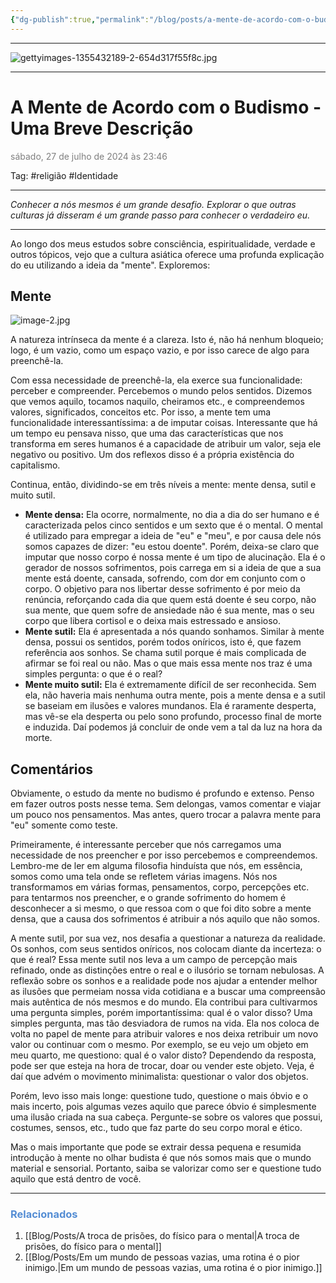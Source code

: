 ```yaml
---
{"dg-publish":true,"permalink":"/blog/posts/a-mente-de-acordo-com-o-budismo-uma-breve-descricao/","noteIcon":""}
---
```


---

![gettyimages-1355432189-2-654d317f55f8c.jpg](/img/user/500%20-%20Media/gettyimages-1355432189-2-654d317f55f8c.jpg)

---

# A Mente de Acordo com o Budismo - Uma Breve Descrição
<font color="#7f7f7f">sábado, 27 de julho de 2024 às 23:46</font>

Tag: #religião #Identidade 

---

*Conhecer a nós mesmos é um grande desafio. Explorar o que outras culturas já disseram é um grande passo para conhecer o verdadeiro eu.*

---

Ao longo dos meus estudos sobre consciência, espiritualidade, verdade e outros tópicos, vejo que a cultura asiática oferece uma profunda explicação do eu utilizando a ideia da "mente". Exploremos:

## Mente
![image-2.jpg](/img/user/500%20-%20Media/image-2.jpg)

A natureza intrínseca da mente é a clareza. Isto é, não há nenhum bloqueio; logo, é um vazio, como um espaço vazio, e por isso carece de algo para preenchê-la.

Com essa necessidade de preenchê-la, ela exerce sua funcionalidade: perceber e compreender. Percebemos o mundo pelos sentidos. Dizemos que vemos aquilo, tocamos naquilo, cheiramos etc., e compreendemos valores, significados, conceitos etc. Por isso, a mente tem uma funcionalidade interessantíssima: a de imputar coisas. Interessante que há um tempo eu pensava nisso, que uma das características que nos transforma em seres humanos é a capacidade de atribuir um valor, seja ele negativo ou positivo. Um dos reflexos disso é a própria existência do capitalismo.

Continua, então, dividindo-se em três níveis a mente: mente densa, sutil e muito sutil.

- **Mente densa:** Ela ocorre, normalmente, no dia a dia do ser humano e é caracterizada pelos cinco sentidos e um sexto que é o mental. O mental é utilizado para empregar a ideia de "eu" e "meu", e por causa dele nós somos capazes de dizer: "eu estou doente". Porém, deixa-se claro que imputar que nosso corpo é nossa mente é um tipo de alucinação. Ela é o gerador de nossos sofrimentos, pois carrega em si a ideia de que a sua mente está doente, cansada, sofrendo, com dor em conjunto com o corpo. O objetivo para nos libertar desse sofrimento é por meio da renúncia, reforçando cada dia que quem está doente é seu corpo, não sua mente, que quem sofre de ansiedade não é sua mente, mas o seu corpo que libera cortisol e o deixa mais estressado e ansioso. 
- **Mente sutil:** Ela é apresentada a nós quando sonhamos. Similar à mente densa, possui os sentidos, porém todos oníricos, isto é, que fazem referência aos sonhos. Se chama sutil porque é mais complicada de afirmar se foi real ou não. Mas o que mais essa mente nos traz é uma simples pergunta: o que é o real?
- **Mente muito sutil:** Ela é extremamente difícil de ser reconhecida. Sem ela, não haveria mais nenhuma outra mente, pois a mente densa e a sutil se baseiam em ilusões e valores mundanos. Ela é raramente desperta, mas vê-se ela desperta ou pelo sono profundo, processo final de morte e induzida. Daí podemos já concluir de onde vem a tal da luz na hora da morte.

## Comentários

Obviamente, o estudo da mente no budismo é profundo e extenso. Penso em fazer outros posts nesse tema. Sem delongas, vamos comentar e viajar um pouco nos pensamentos. Mas antes, quero trocar a palavra mente para "eu" somente como teste.

Primeiramente, é interessante perceber que nós carregamos uma necessidade de nos preencher e por isso percebemos e compreendemos. Lembro-me de ler em alguma filosofia hinduísta que nós, em essência, somos como uma tela onde se refletem várias imagens. Nós nos transformamos em várias formas, pensamentos, corpo, percepções etc. para tentarmos nos preencher, e o grande sofrimento do homem é desconhecer a si mesmo, o que ressoa com o que foi dito sobre a mente densa, que a causa dos sofrimentos é atribuir a nós aquilo que não somos.

A mente sutil, por sua vez, nos desafia a questionar a natureza da realidade. Os sonhos, com seus sentidos oníricos, nos colocam diante da incerteza: o que é real? Essa mente sutil nos leva a um campo de percepção mais refinado, onde as distinções entre o real e o ilusório se tornam nebulosas. A reflexão sobre os sonhos e a realidade pode nos ajudar a entender melhor as ilusões que permeiam nossa vida cotidiana e a buscar uma compreensão mais autêntica de nós mesmos e do mundo. Ela contribui para cultivarmos uma pergunta simples, porém importantíssima: qual é o valor disso? Uma simples pergunta, mas tão desviadora de rumos na vida. Ela nos coloca de volta no papel de mente para atribuir valores e nos deixa retribuir um novo valor ou continuar com o mesmo. Por exemplo, se eu vejo um objeto em meu quarto, me questiono: qual é o valor disto? Dependendo da resposta, pode ser que esteja na hora de trocar, doar ou vender este objeto. Veja, é daí que advém o movimento minimalista: questionar o valor dos objetos. 

Porém, levo isso mais longe: questione tudo, questione o mais óbvio e o mais incerto, pois algumas vezes aquilo que parece óbvio é simplesmente uma ilusão criada na sua cabeça. Pergunte-se sobre os valores que possui, costumes, sensos, etc., tudo que faz parte do seu corpo moral e ético.

Mas o mais importante que pode se extrair dessa pequena e resumida introdução à mente no olhar budista é que nós somos mais que o mundo material e sensorial. Portanto, saiba se valorizar como ser e questione tudo aquilo que está dentro de você.

---

### <font color="#548dd4">Relacionados</font>
1. [[Blog/Posts/A troca de prisões, do físico para o mental\|A troca de prisões, do físico para o mental]]
2. [[Blog/Posts/Em um mundo de pessoas vazias, uma rotina é o pior inimigo.\|Em um mundo de pessoas vazias, uma rotina é o pior inimigo.]]